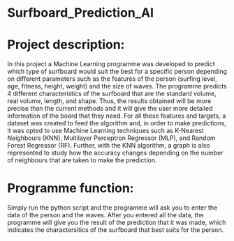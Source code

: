 # Surfboard_Prediction_AI

# Project description:
In this project a Machine Learning programme was developed to predict which type of surfboard would suit the best for a specific person depending on different parameters such as the features of the person (surfing level, age, fitness, height, weight) and the size of waves.
The programme predicts 4 different characteristics of the surfboard that are the standard volume, real volume, length, and shape. Thus, the results obtained will be more precise than the current methods and it will give the user more detailed information of the board that they need. For all these features and targets, a dataset was created to feed the algorithm and, in order to make predictions, it was opted to use Machine Learning techniques such as K-Nearest Neighbours (KNN), Multilayer Perceptron Regressor (MLP), and Random Forest Regressor (RF). Further, with the KNN algorithm, a graph is also represented to study how the accuracy changes depending on the number of neighbours that are taken to make the prediction.

# Programme function:
Simply run the python script and the programme will ask you to enter the data of the person and the waves. After you entered all the data, the programme will give you the result of the prediction that it was made, which indicates the charactersitics of the surfboard that best suits for the person.
